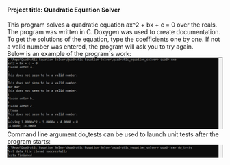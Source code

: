 #### Project title: Quadratic Equation Solver  
This program solves a quadratic equation ax^2 + bx + c = 0 over the reals.  
The program was written in C. Doxygen was used to create documentation.  
To get the solutions of the equation, type the coefficients one by one. If not a valid number was entered, the program will ask you to try again.  
Below is an example of the program`s work:
![Work example](quadratic_equation_solver/screenshots/quadr_example.png)
Command line argument do_tests can be used to launch unit tests after the program starts:
![Testing](quadratic_equation_solver/screenshots/quadr_testing.png)
